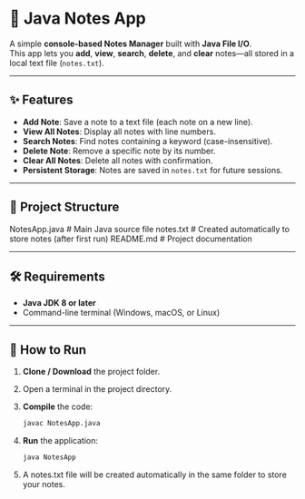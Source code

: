 # 📝 Java Notes App

A simple **console-based Notes Manager** built with **Java File I/O**.  
This app lets you **add**, **view**, **search**, **delete**, and **clear** notes—all stored in a local text file (`notes.txt`).

---

## ✨ Features
- **Add Note**: Save a note to a text file (each note on a new line).
- **View All Notes**: Display all notes with line numbers.
- **Search Notes**: Find notes containing a keyword (case-insensitive).
- **Delete Note**: Remove a specific note by its number.
- **Clear All Notes**: Delete all notes with confirmation.
- **Persistent Storage**: Notes are saved in `notes.txt` for future sessions.

---

## 📂 Project Structure

NotesApp.java    # Main Java source file
notes.txt        # Created automatically to store notes (after first run)
README.md        # Project documentation


---

## 🛠️ Requirements
- **Java JDK 8 or later**
- Command-line terminal (Windows, macOS, or Linux)

---

## 🚀 How to Run

1. **Clone / Download** the project folder.

2. Open a terminal in the project directory.

3. **Compile** the code:
   ```bash
   javac NotesApp.java
4. **Run** the application:
   ```bash
   java NotesApp
5. A notes.txt file will be created automatically in the same folder to store your notes.

